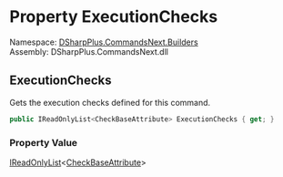 # Property ExecutionChecks

Namespace: [DSharpPlus.CommandsNext.Builders](DSharpPlus.CommandsNext.Builders.md)  
Assembly: DSharpPlus.CommandsNext.dll

## <a id="DSharpPlus_CommandsNext_Builders_CommandBuilder_ExecutionChecks"></a>ExecutionChecks

Gets the execution checks defined for this command.

```csharp
public IReadOnlyList<CheckBaseAttribute> ExecutionChecks { get; }
```

### Property Value

[IReadOnlyList](https://learn.microsoft.com/dotnet/api/system.collections.generic.ireadonlylist\-1)<[CheckBaseAttribute](DSharpPlus.CommandsNext.Attributes.CheckBaseAttribute.md)\>

